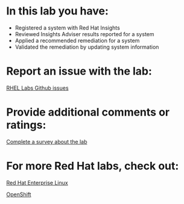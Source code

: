# In this lab you have: 
* Registered a system with Red Hat Insights
* Reviewed Insights Adviser results reported for a system
* Applied a recommended remediation for a system
* Validated the remediation by updating system information


# Report an issue with the lab:
[RHEL Labs Github issues](https://github.com/rhel-labs/learn-katacoda/issues)


# Provide additional comments or ratings:
[Complete a survey about the lab](https://forms.gle/vipkbKFYcKx9YYSs6)

# For more Red Hat labs, check out:
[Red Hat Enterprise Linux](https://lab.redhat.com)

[OpenShift](https://learn.openshift.com)
